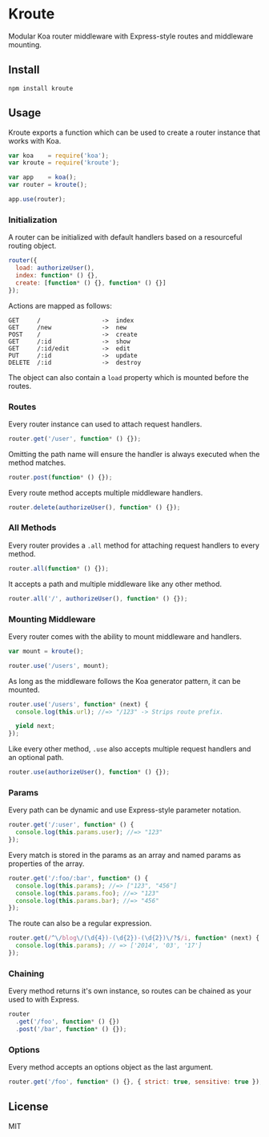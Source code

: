 # Kroute

Modular Koa router middleware with Express-style routes and middleware mounting.

## Install

```
npm install kroute
```

## Usage

Kroute exports a function which can be used to create a router instance that works with Koa.

```js
var koa    = require('koa');
var kroute = require('kroute');

var app    = koa();
var router = kroute();

app.use(router);
```

### Initialization

A router can be initialized with default handlers based on a resourceful routing object.

```js
router({
  load: authorizeUser(),
  index: function* () {},
  create: [function* () {}, function* () {}]
});
```

Actions are mapped as follows:

```
GET     /                 ->  index
GET     /new              ->  new
POST    /                 ->  create
GET     /:id              ->  show
GET     /:id/edit         ->  edit
PUT     /:id              ->  update
DELETE  /:id              ->  destroy
```

The object can also contain a `load` property which is mounted before the routes.

### Routes

Every router instance can used to attach request handlers.

```js
router.get('/user', function* () {});
```

Omitting the path name will ensure the handler is always executed when the method matches.

```js
router.post(function* () {});
```

Every route method accepts multiple middleware handlers.

```js
router.delete(authorizeUser(), function* () {});
```

### All Methods

Every router provides a `.all` method for attaching request handlers to every method.

```js
router.all(function* () {});
```

It accepts a path and multiple middleware like any other method.

```js
router.all('/', authorizeUser(), function* () {});
```

### Mounting Middleware

Every router comes with the ability to mount middleware and handlers.

```js
var mount = kroute();

router.use('/users', mount);
```

As long as the middleware follows the Koa generator pattern, it can be mounted.

```js
router.use('/users', function* (next) {
  console.log(this.url); //=> "/123" -> Strips route prefix.

  yield next;
});
```

Like every other method, `.use` also accepts multiple request handlers and an optional path.

```js
router.use(authorizeUser(), function* () {});
```

### Params

Every path can be dynamic and use Express-style parameter notation.

```js
router.get('/:user', function* () {
  console.log(this.params.user); //=> "123"
});
```

Every match is stored in the params as an array and named params as properties of the array.

```js
router.get('/:foo/:bar', function* () {
  console.log(this.params); //=> ["123", "456"]
  console.log(this.params.foo); //=> "123"
  console.log(this.params.bar); //=> "456"
});
```

The route can also be a regular expression.

```js
router.get(/^\/blog\/(\d{4})-(\d{2})-(\d{2})\/?$/i, function* (next) {
  console.log(this.params); // => ['2014', '03', '17']
});
```

### Chaining

Every method returns it's own instance, so routes can be chained as your used to with Express.

```js
router
  .get('/foo', function* () {})
  .post('/bar', function* () {});
```

### Options

Every method accepts an options object as the last argument.

```js
router.get('/foo', function* () {}, { strict: true, sensitive: true });
```

## License

MIT
